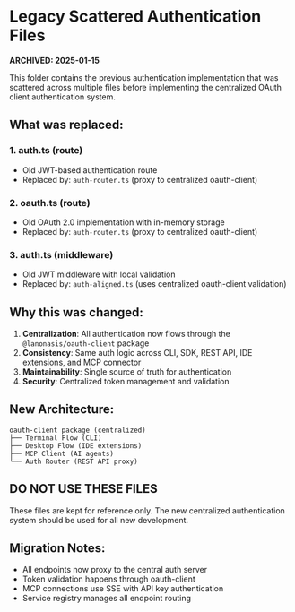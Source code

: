 # Legacy Scattered Authentication Files

**ARCHIVED: 2025-01-15**

This folder contains the previous authentication implementation that was scattered across multiple files before implementing the centralized OAuth client authentication system.

## What was replaced:

### 1. auth.ts (route)
- Old JWT-based authentication route
- Replaced by: `auth-router.ts` (proxy to centralized oauth-client)

### 2. oauth.ts (route) 
- Old OAuth 2.0 implementation with in-memory storage
- Replaced by: `auth-router.ts` (proxy to centralized oauth-client)

### 3. auth.ts (middleware)
- Old JWT middleware with local validation
- Replaced by: `auth-aligned.ts` (uses centralized oauth-client validation)

## Why this was changed:

1. **Centralization**: All authentication now flows through the `@lanonasis/oauth-client` package
2. **Consistency**: Same auth logic across CLI, SDK, REST API, IDE extensions, and MCP connector
3. **Maintainability**: Single source of truth for authentication
4. **Security**: Centralized token management and validation

## New Architecture:

```
oauth-client package (centralized)
├── Terminal Flow (CLI)
├── Desktop Flow (IDE extensions)
├── MCP Client (AI agents)
└── Auth Router (REST API proxy)
```

## DO NOT USE THESE FILES

These files are kept for reference only. The new centralized authentication system should be used for all new development.

## Migration Notes:

- All endpoints now proxy to the central auth server
- Token validation happens through oauth-client
- MCP connections use SSE with API key authentication
- Service registry manages all endpoint routing
